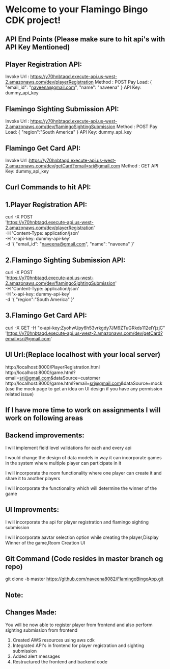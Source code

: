 # Welcome to your Flamingo Bingo CDK project!

API End Points (Please make sure to hit api's with API Key Mentioned)
-------------

Player Registration API:
-----------------------
Invoke Url : https://y70hnbtaqd.execute-api.us-west-2.amazonaws.com/dev/playerRegistration
Method : POST 
Pay Load: 
{ 
"email_id": "naveena@gmail.com", 
"name": "naveena"
}
API Key: dummy_api_key

Flamingo Sighting Submission API:
--------------------------------
Invoke Url : https://y70hnbtaqd.execute-api.us-west-2.amazonaws.com/dev/flamingoSightingSubmission
Method : POST
Pay Load: 
{
"region":"South America"
}
API Key: dummy_api_key


Flamingo Get Card API:
----------------------
Invoke Url :https://y70hnbtaqd.execute-api.us-west-2.amazonaws.com/dev/getCard?email=sri@gmail.com
Method : GET
API Key: dummy_api_key

Curl Commands to hit API:
------------------------

1.Player Registration API:
-----------------------
curl -X POST \
  'https://y70hnbtaqd.execute-api.us-west-2.amazonaws.com/dev/playerRegistration' \
  -H 'Content-Type: application/json' \
  -H 'x-api-key: dummy-api-key' \
  -d '{
        "email_id": "naveena@gmail.com",
        "name": "naveena"
      }'

2.Flamingo Sighting Submission API:
----------------------------------
curl -X POST \
  'https://y70hnbtaqd.execute-api.us-west-2.amazonaws.com/dev/flamingoSightingSubmission' \
  -H 'Content-Type: application/json' \
  -H 'x-api-key: dummy-api-key' \
  -d '{
        "region":"South America"
      }'

3.Flamingo Get Card API:
----------------------

curl -X GET -H "x-api-key:ZyohwUpy6h53vrkgdy7JM9ZTuGRkds112eIYjzjC" 'https://y70hnbtaqd.execute-api.us-west-2.amazonaws.com/dev/getCard?email=sri@gmail.com'

UI Url:(Replace localhost with your local server)
-------
http://localhost:8000/PlayerRegistration.html
http://localhost:8000/game.html?email=sri@gmail.com&dataSource=customer
http://localhost:8000/game.html?email=sri@gmail.com&dataSource=mock (use the mock page to get an idea on UI design if you have any permission related issue)


If I have more time to work on assignments I will work on following areas
-------------------------------------------------------------------------

Backend improvements:
--------------------

I will implement field level validations for each and every api

I would change the design of data models in way it can incorporate games in the system where multiple player can participate in it 

I will incorporate the room functionality where one player can create it and share it to another players

I will incorporate the functionality which will determine the winner of the game 


UI Improvments:
---------------
I will incorporate the api for player registration and flamingo sighting submission

I will incorporate aavtar selection option while creating the player,Display Winner of the game,Room Creation UI


Git Command (Code resides in master branch og repo)
-----------
git clone -b master https://github.com/naveena8082/FlamingoBingoApp.git


Note:
----
Changes Made:
------------
You will be now able to register player from frontend and also perform sighting submission from frontend

1. Created AWS resources using aws cdk 
2. Integrated API's in frontend for player registration and sighting submission
3. Added alert messages
4. Restructured the frontend and backend code











